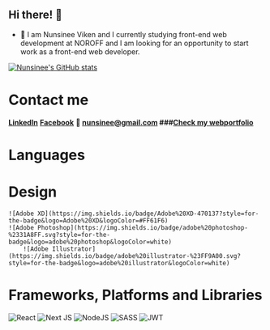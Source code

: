 ## Hi there! 👋

-   🔭 I am Nunsinee Viken and I currently studying front-end web development at NOROFF and I am looking for an opportunity to start work as a front-end web developer.

[![Nunsinee's GitHub stats](https://github-readme-stats.vercel.app/api?username=nunsinee)](https://github.com/nunsinee/github-readme-stats)

# Contact me

**[LinkedIn](https://www.linkedin.com/in/nunsinee/)**
**[Facebook](https://www.facebook.com/Krabi-Islander-106733358584511)**
**:e-mail: nunsinee@gmail.com ###[Check my webportfolio](https://www.webbymim.com)**

# Languages

# Design

    ![Adobe XD](https://img.shields.io/badge/Adobe%20XD-470137?style=for-the-badge&logo=Adobe%20XD&logoColor=#FF61F6)
    ![Adobe Photoshop](https://img.shields.io/badge/adobe%20photoshop-%2331A8FF.svg?style=for-the-badge&logo=adobe%20photoshop&logoColor=white)
    	![Adobe Illustrator](https://img.shields.io/badge/adobe%20illustrator-%23FF9A00.svg?style=for-the-badge&logo=adobe%20illustrator&logoColor=white)

# Frameworks, Platforms and Libraries

![React](https://img.shields.io/badge/react-%2320232a.svg?style=for-the-badge&logo=react&logoColor=%2361DAFB)
![Next JS](https://img.shields.io/badge/Next-black?style=for-the-badge&logo=next.js&logoColor=white)
![NodeJS](https://img.shields.io/badge/node.js-6DA55F?style=for-the-badge&logo=node.js&logoColor=white)
![SASS](https://img.shields.io/badge/SASS-hotpink.svg?style=for-the-badge&logo=SASS&logoColor=white)
![JWT](https://img.shields.io/badge/JWT-black?style=for-the-badge&logo=JSON%20web%20tokens)
